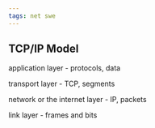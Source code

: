 ```yaml
---
tags: net swe
--- 
```


## TCP/IP Model

application layer - protocols, data 

transport layer - TCP, segments

network or the internet layer - IP, packets

link layer - frames and bits